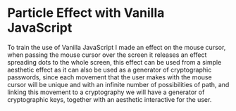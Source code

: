 # Particle Effect with Vanilla JavaScript
 To train the use of Vanilla JavaScript I made an effect on the mouse cursor, when passing the mouse cursor over the screen it releases an effect spreading dots to the whole screen, this effect can be used from a simple aesthetic effect as it can also be used as a generator of cryptographic passwords, since each movement that the user makes with the mouse cursor will be unique and with an infinite number of possibilities of path, and linking this movement to a cryptography we will have a generator of cryptographic keys, together with an aesthetic interactive for the user.
